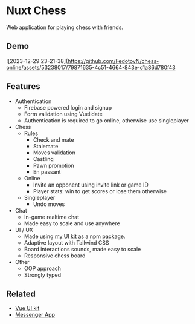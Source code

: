 # Nuxt Chess
Web application for playing chess with friends.
## Demo
 ![2023-12-29 23-21-38](https://github.com/FedotovN/chess-online/assets/53238017/79871635-4c51-4664-843e-c1a86d780f43
## Features
- Authentication
	- Firebase powered login and signup
	- Form validation using Vuelidate
	- Authentication is required to go online, otherwise use singleplayer
- Chess 
	- Rules
		- Check and mate
		- Stalemate
		- Moves validation
		- Castling
		- Pawn promotion
		- En passant
	- Online
		- Invite an opponent using invite link or game ID
		- Player stats: win to get scores or lose them otherwise 
	- Singleplayer
		- Undo moves
- Chat
	- In-game realtime chat
	- Made easy to scale and use anywhere
- UI / UX
	- Made using [my UI kit](https://github.com/FedotovN/vue-ui-kit) as a npm package.
	- Adaptive layout with Tailwind CSS
	- Board interactions sounds, made easy to scale
	- Responsive chess board
- Other
	- OOP approach
	- Strongly typed
## Related
- [Vue UI kit](https://github.com/FedotovN/vue-ui-kit)
- [Messenger App](https://github.com/FedotovN/messenger-app)
